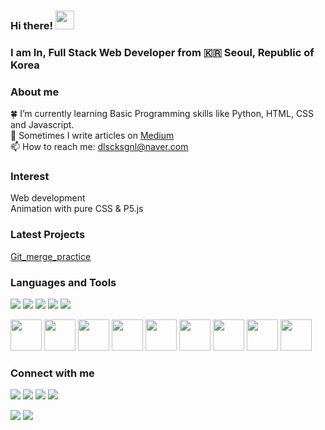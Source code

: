 ### Hi there! <img src="https://raw.githubusercontent.com/MartinHeinz/MartinHeinz/master/wave.gif" width="30px">
### I am In, Full Stack Web Developer from :kr: Seoul, Republic of Korea 

### About me

:four_leaf_clover: I’m currently learning Basic Programming skills like Python, HTML, CSS and Javascript.<br/>
:pencil: Sometimes I write articles on [Medium](https://medium.com/) <br/> <!-- Add a links-->
📫 How to reach me: dlscksgnl@naver.com <br/>

### Interest

Web development <br/>
Animation with pure CSS & P5.js <br/>

### Latest Projects
[Git_merge_practice](https://github.com/wassaa-1/merge_3.2_before_fast_forward)

### Languages and Tools

<p>
<img src="https://img.shields.io/badge/HTML5-E34F26?&style=flat-square&logo=html5&logoColor=white"/> 
<img src="https://img.shields.io/badge/CSS3-1572B6?style=flat-square&logo=css3&logoColor=white" /> 
<img src="https://img.shields.io/badge/JavaScript-323330?style=flat-square&logo=javascript&logoColor=F7DF1E" />
<img src="https://img.shields.io/badge/Python-3766AB?style=flat-square&logo=Python&logoColor=white"/> 
<img src="https://img1.daumcdn.net/thumb/R1280x0/?scode=mtistory2&fname=https%3A%2F%2Fblog.kakaocdn.net%2Fdn%2F0BU43%2Fbtrh9CBOeGh%2FytKqnwGGrodHyh7pfNcKrK%2Fimg.jpg"/> 
</p>

<p>
<img src="https://cdn.jsdelivr.net/gh/devicons/devicon/icons/html5/html5-original-wordmark.svg" width="50" height="50"/>
<img src="https://cdn.jsdelivr.net/gh/devicons/devicon/icons/css3/css3-original-wordmark.svg" width="50" height="50"/>
<img src="https://cdn.jsdelivr.net/gh/devicons/devicon/icons/javascript/javascript-original.svg" width="50" height="50"/>
<img src="https://cdn.jsdelivr.net/gh/devicons/devicon/icons/react/react-original-wordmark.svg" width="50" height="50"/>
<img src="https://cdn.jsdelivr.net/gh/devicons/devicon/icons/python/python-original-wordmark.svg" width="50" height="50"/>
<img src="https://cdn.jsdelivr.net/gh/devicons/devicon/icons/java/java-original-wordmark.svg" width="50" height="50"/>
<img src="https://cdn.jsdelivr.net/gh/devicons/devicon/icons/vscode/vscode-original-wordmark.svg" width="50" height="50"/>
<img src="https://static.codenary.co.kr/framework_logo/hadoop.png" width="50" height="50"/>
<img src="https://static.codenary.co.kr/framework_logo/mysql.png" width="50" height="50"/>
</p>

### Connect with me

<p>
<a href="www.gmail.com"><img src="https://img.shields.io/badge/Gmail-D14836?style=for-the-badge&logo=gmail&logoColor=white"/></a>
<img src="https://img.shields.io/badge/Line-00C300?style=for-the-badge&logo=line&logoColor=white"/> 
<img src="https://img.shields.io/badge/Telegram-2CA5E0?style=for-the-badge&logo=telegram&logoColor=white"/> 
<img src="https://img.shields.io/badge/LinkedIn-0077B5?style=for-the-badge&logo=linkedin&logoColor=white"/>
</p>

<!-- status bar -->
  <img src="https://github-readme-stats.vercel.app/api?username=wassaa-1&layout=compact&show_icons=true&theme=vue&hide_border=true" />
  <img src="https://github-readme-stats.vercel.app/api/top-langs/?username=wassaa-1&layout=compact&theme=vue&hide_border=true" />
